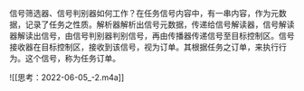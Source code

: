 信号筛选器、信号判别器如何工作？在任务信号内容中，有一串内容，作为元数据，记录了任务之性质。解析器解析出信号元数据，传递给信号解读器，信号解读器解读出信号，由信号判别器判别信号，再由传播器传递信号至目标控制区。信号接收器在目标控制区，接收到该信号，视为订单。其根据任务之订单，来执行行为。这个信号，称为任务订单。

![[思考：2022-06-05_-2.m4a]]